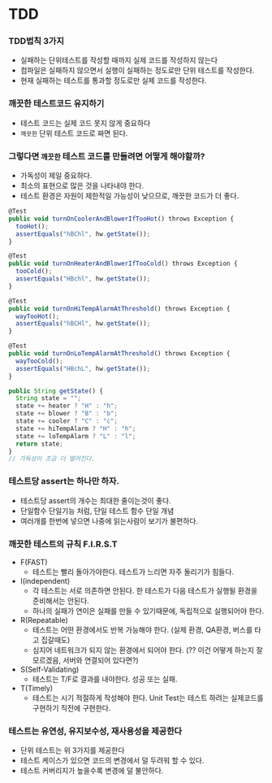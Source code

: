 # TDD

### TDD법칙 3가지

- 실패하는 단위테스트를 작성할 때까지 실제 코드를 작성하지 않는다
- 컴파일은 실패하지 않으면서 실행이 실패하는 정도로만 단위 테스트를 작성한다.
- 현재 실패하는 테스트를 통과할 정도로만 실제 코드를 작성한다.

### 깨끗한 테스트코드 유지하기

- 테스트 코드는 실제 코드 못지 않게 중요하다
- `깨끗한` 단위 테스트 코드로 짜면 된다.

### 그렇다면 `깨끗한` 테스트 코드를 만들려면 어떻게 해야할까?

- 가독성이 제일 중요하다.
- 최소의 표현으로 많은 것을 나타내야 한다.
- 테스트 환경은 자원이 제한적일 가능성이 낮으므로, 깨끗한 코드가 더 좋다.

```jsx
@Test
public void turnOnCoolerAndBlowerIfTooHot() throws Exception {
  tooHot();
  assertEquals("hBChl", hw.getState());
}

@Test
public void turnOnHeaterAndBlowerIfTooCold() throws Exception {
  tooCold();
  assertEquals("HBchl", hw.getState());
}

@Test
public void turnOnHiTempAlarmAtThreshold() throws Exception {
  wayTooHot();
  assertEquals("hBCHl", hw.getState());
}

@Test
public void turnOnLoTempAlarmAtThreshold() throws Exception {
  wayTooCold();
  assertEquals("HBchL", hw.getState());
}
```

```jsx
public String getState() {
  String state = "";
  state += heater ? "H" : "h";
  state += blower ? "B" : "b";
  state += cooler ? "C" : "c";
  state += hiTempAlarm ? "H" : "h";
  state += loTempAlarm ? "L" : "l";
  return state;
}
// 가독성이 조금 더 떨어진다.
```

### 테스트당 assert는 하나만 하자.

- 테스트당 assert의 개수는 최대한 줄이는것이 좋다.
- 단일함수 단일기능 처럼, 단일 테스트 함수 단일 개념
- 여러개를 한번에 넣으면 나중에 읽는사람이 보기가 불편하다.

### 깨끗한 테스트의 규칙 F.I.R.S.T

- F(FAST)
  - 테스트는 빨리 돌아가야한다. 테스트가 느리면 자주 돌리기가 힘들다.
- I(independent)
  - 각 테스트는 서로 의존하면 안된다. 한 테스트가 다음 테스트가 실행될 환경을 준비해서는 안된다.
  - 하나의 실패가 연이은 실패를 만들 수 있기때문에, 독립적으로 실행되어야 한다.
- R(Repeatable)
  - 테스트는 어떤 환경에서도 반복 가능해야 한다. (실제 환경, QA환경, 버스를 타고 집갈때도)
  - 심지어 네트워크가 되지 않는 환경에서 되어야 한다. (?? 이건 어떻게 하는지 잘 모르겠음, 서버와 연결되어 있다면?)
- S(Self-Validating)
  - 테스트는 T/F로 결과를 내야한다. 성공 또는 실패.
- T(Timely)
  - 테스트는 시기 적절하게 작성해야 한다. Unit Test는 테스트 하려는 실제코드를 구현하기 직전에 구현한다.

### 테스트는 유연성, 유지보수성, 재사용성을 제공한다

- 단위 테스트는 위 3가지를 제공한다
- 테스트 케이스가 있으면 코드의 변경에서 덜 두려워 할 수 있다.
- 테스트 커버리지가 높을수록 변경에 덜 불안하다.
